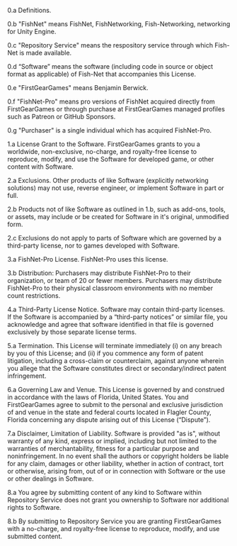 0.a Definitions.

0.b "FishNet" means FishNet, FishNetworking, Fish-Networking, networking for Unity Engine.

0.c "Repository Service" means the respository service through which Fish-Net is made available.

0.d “Software” means the software (including code in source or object format as applicable) of Fish-Net that accompanies this License.

0.e "FirstGearGames" means Benjamin Berwick.

0.f "FishNet-Pro" means pro versions of FishNet acquired directly from FirstGearGames or through purchase at FirstGearGames managed profiles such as Patreon or GitHub Sponsors.

0.g "Purchaser" is a single individual which has acquired FishNet-Pro.


1.a License Grant to the Software. FirstGearGames grants to you a worldwide, non-exclusive, no-charge, and royalty-free license to reproduce, modify, and use the Software for developed game, or other content with Software.


2.a Exclusions. Other products of like Software (explicitly networking solutions) may not use, reverse engineer, or implement Software in part or full.

2.b Products not of like Software as outlined in 1.b, such as add-ons, tools, or assets, may include or be created for Software in it's original, unmodified form.

2.c Exclusions do not apply to parts of Software which are governed by a third-party license, nor to games developed with Software.


3.a FishNet-Pro License. FishNet-Pro uses this license.

3.b Distribution: Purchasers may distribute FishNet-Pro to their organization, or team of 20 or fewer members. Purchasers may distribute FishNet-Pro to their physical classroom environments with no member count restrictions.


4.a Third-Party License Notice. Software may contain third-party licenses. If the Software is accompanied by a “third-party notices” or similar file, you acknowledge and agree that software identified in that file is governed exclusively by those separate license terms.


5.a  Termination. This License will terminate immediately (i) on any breach by you of this License; and (ii) if you commence any form of patent litigation, including a cross-claim or counterclaim, against anyone wherein you allege that the Software constitutes direct or secondary/indirect patent infringement.


6.a Governing Law and Venue. This License is governed by and construed in accordance with the laws of Florida, United States. You and FirstGearGames agree to submit to the personal and exclusive jurisdiction of and venue in the state and federal courts located in Flagler County, Florida concerning any dispute arising out of this License (“Dispute”).


7.a Disclaimer, Limitation of Liability. Software is provided "as is", without warranty of any kind, express or implied, including but not limited to the warranties of merchantability, fitness for a particular purpose and noninfringement. In no event shall the authors or copyright holders be liable for any claim, damages or other liability, whether in action of contract, tort or otherwise, arising from, out of or in connection with Software or the use or other dealings in Software.


8.a You agree by submitting content of any kind to Software within Repository Service does not grant you ownership to Software nor additional rights to Software.

8.b By submitting to Repository Service you are granting FirstGearGames with a no-charge, and royalty-free license to reproduce, modify, and use submitted content.
